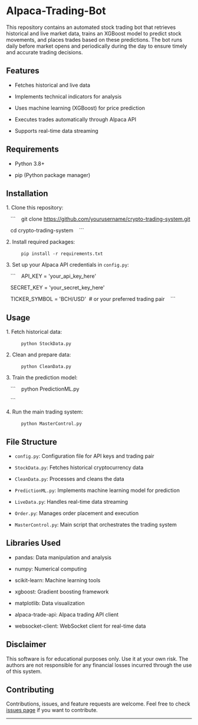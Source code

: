 # Alpaca-Trading-Bot

This repository contains an automated stock trading bot that retrieves historical and live market data, trains an XGBoost model to predict stock movements, and places trades based on these predictions. The bot runs daily before market opens and periodically during the day to ensure timely and accurate trading decisions.


## Features

- Fetches historical and live data

- Implements technical indicators for analysis

- Uses machine learning (XGBoost) for price prediction

- Executes trades automatically through Alpaca API

- Supports real-time data streaming

## Requirements

- Python 3.8+

- pip (Python package manager)

## Installation

1\. Clone this repository:

   ```
   git clone https://github.com/yourusername/crypto-trading-system.git

   cd crypto-trading-system
   ```

2\. Install required packages:

   ```
   pip install -r requirements.txt
   ```

3\. Set up your Alpaca API credentials in `config.py`:

   ```
   API_KEY = 'your_api_key_here'

   SECRET_KEY = 'your_secret_key_here'

   TICKER_SYMBOL = 'BCH/USD'  # or your preferred trading pair
   ```

## Usage

1\. Fetch historical data:

   ```
   python StockData.py
   ```

2\. Clean and prepare data:

   ```
   python CleanData.py
   ```

3\. Train the prediction model:

   ```
   python PredictionML.py

   ```

4\. Run the main trading system:

   ```
   python MasterControl.py
   ```

## File Structure

- `config.py`: Configuration file for API keys and trading pair

- `StockData.py`: Fetches historical cryptocurrency data

- `CleanData.py`: Processes and cleans the data

- `PredictionML.py`: Implements machine learning model for prediction

- `LiveData.py`: Handles real-time data streaming

- `Order.py`: Manages order placement and execution

- `MasterControl.py`: Main script that orchestrates the trading system

## Libraries Used

- pandas: Data manipulation and analysis

- numpy: Numerical computing

- scikit-learn: Machine learning tools

- xgboost: Gradient boosting framework

- matplotlib: Data visualization

- alpaca-trade-api: Alpaca trading API client

- websocket-client: WebSocket client for real-time data

## Disclaimer

This software is for educational purposes only. Use it at your own risk. The authors are not responsible for any financial losses incurred through the use of this system.

## Contributing

Contributions, issues, and feature requests are welcome. Feel free to check [issues page](https://github.com/yourusername/crypto-trading-system/issues) if you want to contribute.



---
